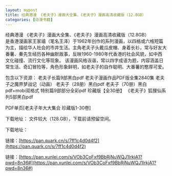 ```yaml
---
layout: mypost
title: 经典港漫 《老夫子》漫画大全集、《老夫子》漫画高清收藏版（12.8GB）
categories: [动漫书籍]
---
```


经典港漫 《老夫子》漫画大全集、《老夫子》漫画高清收藏版（12.8GB）                                       
是香港漫画家王家禧（笔名王泽）于1962年创作的系列漫画，以四格或六格短篇为主，描绘华人社会的市井生活。主角老夫子头戴瓜皮帽、身着长衫，常与好友大番薯、秦先生经历各种幽默故事，反映1960-1980年代香港的社会风貌，如中西文化碰撞、流行文化等现象。
该漫画风格诙谐，常以四字成语为题，内容涵盖日常生活、奇幻冒险等，角色形象鲜明，如老夫子的自作聪明、大番薯的憨厚可爱。


包含以下资源：
老夫子长篇9部黑白pdf
老夫子漫画作品PDF版全集2840集
老夫子之魔界梦战记（动画）
老夫子（28册）黑白pdf
老夫子（70册）黑白pdf+mobi双格式
特别篇9部部分全彩pdf
珍藏版【全30册】
《老夫子》狐狸仙系列5部黑白pdf

PDF单页[老夫子年大大集合 珍藏版1-30卷]

下载地址：
文件较大（128.GB），下载前请预留空间。

下载地址：

链接：[https://pan.quark.cn/s/7ff1c4d0d4f2](https://pan.quark.cn/s/7ff1c4d0d4f2)

链接：[https://pan.xunlei.com/s/VOb3CoFxf9BbRjNuWQJ1lrkjA1?pwd=8n36#](https://pan.xunlei.com/s/VOb3CoFxf9BbRjNuWQJ1lrkjA1?pwd=8n36#)
